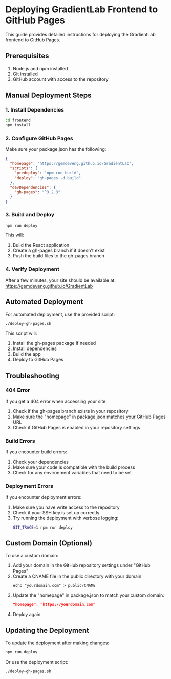 # Deploying GradientLab Frontend to GitHub Pages

This guide provides detailed instructions for deploying the GradientLab frontend to GitHub Pages.

## Prerequisites

1. Node.js and npm installed
2. Git installed
3. GitHub account with access to the repository

## Manual Deployment Steps

### 1. Install Dependencies

```bash
cd frontend
npm install
```

### 2. Configure GitHub Pages

Make sure your package.json has the following:

```json
{
  "homepage": "https://gemdeveng.github.io/GradientLab",
  "scripts": {
    "predeploy": "npm run build",
    "deploy": "gh-pages -d build"
  },
  "devDependencies": {
    "gh-pages": "^3.2.3"
  }
}
```

### 3. Build and Deploy

```bash
npm run deploy
```

This will:
1. Build the React application
2. Create a gh-pages branch if it doesn't exist
3. Push the build files to the gh-pages branch

### 4. Verify Deployment

After a few minutes, your site should be available at:
https://gemdeveng.github.io/GradientLab

## Automated Deployment

For automated deployment, use the provided script:

```bash
./deploy-gh-pages.sh
```

This script will:
1. Install the gh-pages package if needed
2. Install dependencies
3. Build the app
4. Deploy to GitHub Pages

## Troubleshooting

### 404 Error

If you get a 404 error when accessing your site:

1. Check if the gh-pages branch exists in your repository
2. Make sure the "homepage" in package.json matches your GitHub Pages URL
3. Check if GitHub Pages is enabled in your repository settings

### Build Errors

If you encounter build errors:

1. Check your dependencies
2. Make sure your code is compatible with the build process
3. Check for any environment variables that need to be set

### Deployment Errors

If you encounter deployment errors:

1. Make sure you have write access to the repository
2. Check if your SSH key is set up correctly
3. Try running the deployment with verbose logging:
   ```bash
   GIT_TRACE=1 npm run deploy
   ```

## Custom Domain (Optional)

To use a custom domain:

1. Add your domain in the GitHub repository settings under "GitHub Pages"
2. Create a CNAME file in the public directory with your domain:
   ```
   echo "yourdomain.com" > public/CNAME
   ```
3. Update the "homepage" in package.json to match your custom domain:
   ```json
   "homepage": "https://yourdomain.com"
   ```
4. Deploy again

## Updating the Deployment

To update the deployment after making changes:

```bash
npm run deploy
```

Or use the deployment script:

```bash
./deploy-gh-pages.sh
```
